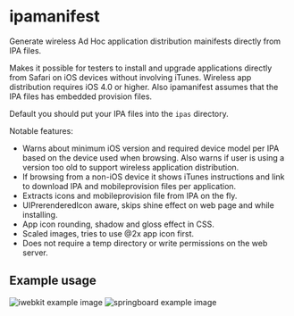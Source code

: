ipamanifest
===========

Generate wireless Ad Hoc application distribution mainifests directly from IPA files.

Makes it possible for testers to install and upgrade applications directly
from Safari on iOS devices without involving iTunes. Wireless app
distribution requires iOS 4.0 or higher. Also ipamanifest assumes that the IPA
files has embedded provision files.

Default you should put your IPA files into the `ipas` directory.

Notable features:

*   Warns about minimum iOS version and required device model per IPA based on the device used
    when browsing.
    Also warns if user is using a version too old to support wireless application distribution.
*   If browsing from a non-iOS device it shows iTunes instructions and link to download IPA
    and mobileprovision files per application.
*   Extracts icons and mobileprovision file from IPA on the fly.
*   UIPrerenderedIcon aware, skips shine effect on web page and while installing.
*   App icon rounding, shadow and gloss effect in CSS.
*   Scaled images, tries to use @2x app icon first.
*   Does not require a temp directory or write permissions on the web server.

Example usage
-------------

![iwebkit example image](/wader/ipamanifest/raw/master/iwebkitexample.png)
![springboard example image](/wader/ipamanifest/raw/master/springboardexample.png)
